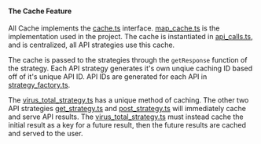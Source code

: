 #### The Cache Feature

All Cache implements the [cache.ts](../cache.ts) interface. [map_cache.ts](../map_cache.ts) is the implementation used in the project. The cache is instantiated in [api_calls.ts](../api_calls.ts), and is centralized, all API strategies use this cache.

The cache is passed to the strategies through the ```getResponse``` function of the strategy. Each API strategy generates it's own unqiue caching ID based off of it's unique API ID. API IDs are generated for each API in [strategy_factory.ts](../strategy_factory.ts).

The [virus_total_strategy.ts](../virus_total_strategy.ts) has a unique method of caching. The other two API strategies [get_strategy.ts](../get_strategy.ts) and [post_strategy.ts](../post_strategy.ts) will immediately cache and serve API results. The [virus_total_strategy.ts](../virus_total_strategy.ts) must instead cache the initial result as a key for a future result, then the future results are cached and served to the user.